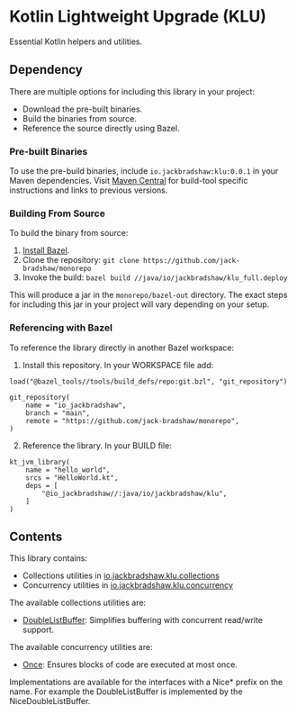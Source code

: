 # Kotlin Lightweight Upgrade (KLU)

Essential Kotlin helpers and utilities.

## Dependency

There are multiple options for including this library in your project:

- Download the pre-built binaries.
- Build the binaries from source.
- Reference the source directly using Bazel.

### Pre-built Binaries

To use the pre-build binaries, include `io.jackbradshaw:klu:0.0.1` in your Maven dependencies. Visit
[Maven Central](https://search.maven.org/artifact/io.jackbradshaw/klu) for build-tool specific instructions and links to
previous versions.

### Building From Source

To build the binary from source:

1. [Install Bazel](https://docs.bazel.build/versions/main/install.html).
2. Clone the repository: `git clone https://github.com/jack-bradshaw/monorepo`
3. Invoke the build: `bazel build //java/io/jackbradshaw/klu_full.deploy`

This will produce a jar in the `monorepo/bazel-out` directory. The exact steps for including this jar in your project
will vary depending on your setup.

### Referencing with Bazel

To reference the library directly in another Bazel workspace:

1. Install this repository. In your WORKSPACE file add:

```
load("@bazel_tools//tools/build_defs/repo:git.bzl", "git_repository")

git_repository(
    name = "io_jackbradshaw",
    branch = "main",
    remote = "https://github.com/jack-bradshaw/monorepo",
)
```

2. Reference the library. In your BUILD file:

```
kt_jvm_library(
    name = "hello_world",
    srcs = "HelloWorld.kt",
    deps = [
        "@io_jackbradshaw//:java/io/jackbradshaw/klu",
    ]
)
```

## Contents

This library contains:

- Collections utilities
  in [io.jackbradshaw.klu.collections](https://github.com/jack-bradshaw/monorepo/blob/main/java/io/jackbradshaw/klu/collections)
- Concurrency utilities
  in [io.jackbradshaw.klu.concurrency](https://github.com/jack-bradshaw/monorepo/blob/main/java/io/jackbradshaw/klu/concurrency)

The available collections utilities are:

- [DoubleListBuffer](https://github.com/jack-bradshaw/monorepo/blob/main/java/io/jackbradshaw/klu/collections/DoubleListBuffer.kt):
  Simplifies buffering with concurrent read/write support.

The available concurrency utilities are:

- [Once](https://github.com/jack-bradshaw/monorepo/blob/main/java/io/jackbradshaw/klu/concurrency/Once.kt): Ensures
  blocks of code are executed at most once.

Implementations are available for the interfaces with a Nice* prefix on the name. For example the DoubleListBuffer is
implemented by the NiceDoubleListBuffer. 

